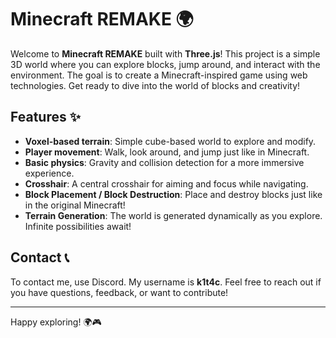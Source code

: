 # Minecraft REMAKE 🌍

Welcome to **Minecraft REMAKE** built with **Three.js**! This project is a simple 3D world where you can explore blocks, jump around, and interact with the environment. The goal is to create a Minecraft-inspired game using web technologies. Get ready to dive into the world of blocks and creativity!

## Features ✨
- **Voxel-based terrain**: Simple cube-based world to explore and modify.
- **Player movement**: Walk, look around, and jump just like in Minecraft.
- **Basic physics**: Gravity and collision detection for a more immersive experience.
- **Crosshair**: A central crosshair for aiming and focus while navigating.
- **Block Placement / Block Destruction**: Place and destroy blocks just like in the original Minecraft!
- **Terrain Generation**: The world is generated dynamically as you explore. Infinite possibilities await!

## Contact 📞

To contact me, use Discord. My username is **k1t4c**. Feel free to reach out if you have questions, feedback, or want to contribute!

---

Happy exploring! 🌍🎮

